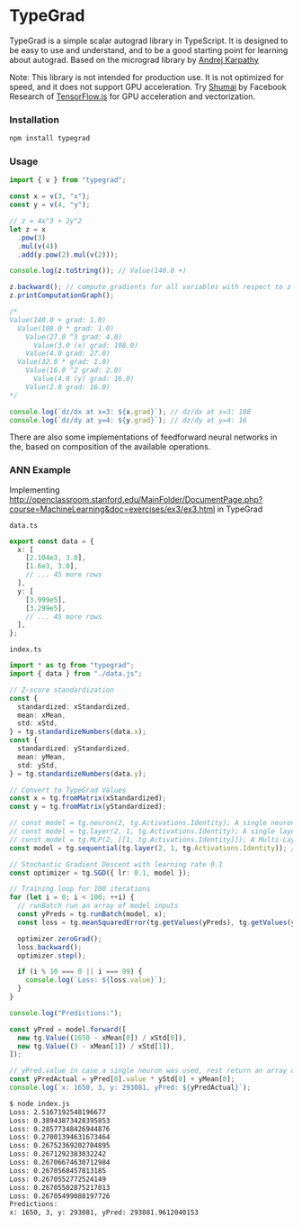 # TypeGrad

TypeGrad is a simple scalar autograd library in TypeScript. It is designed to be easy to use and understand, and to be a good starting point for learning about autograd. Based on the micrograd library by [Andrej Karpathy](https://github.com/karpathy/micrograd)

Note: This library is not intended for production use. It is not optimized for speed, and it does not support GPU acceleration. Try [Shumai](https://github.com/facebookresearch/shumai) by Facebook Research of [TensorFlow.js](https://github.com/tensorflow/tfjs) for GPU acceleration and vectorization.

### Installation

```bash
npm install typegrad
```

### Usage

```typescript
import { v } from "typegrad";

const x = v(3, "x");
const y = v(4, "y");

// z = 4x^3 + 2y^2
let z = x
  .pow(3)
  .mul(v(4))
  .add(y.pow(2).mul(v(2)));

console.log(z.toString()); // Value(140.0 +)

z.backward(); // compute gradients for all variables with respect to z
z.printComputationGraph();

/*
Value(140.0 + grad: 1.0)
  Value(108.0 * grad: 1.0)
    Value(27.0 ^3 grad: 4.0)
      Value(3.0 (x) grad: 108.0)
    Value(4.0 grad: 27.0)
  Value(32.0 * grad: 1.0)
    Value(16.0 ^2 grad: 2.0)
      Value(4.0 (y) grad: 16.0)
    Value(2.0 grad: 16.0)
*/

console.log(`dz/dx at x=3: ${x.grad}`); // dz/dx at x=3: 108
console.log(`dz/dy at y=4: ${y.grad}`); // dz/dy at y=4: 16
```

There are also some implementations of feedforward neural networks in the, based on composition of the available operations.

### ANN Example

Implementing http://openclassroom.stanford.edu/MainFolder/DocumentPage.php?course=MachineLearning&doc=exercises/ex3/ex3.html in TypeGrad

`data.ts`

```typescript
export const data = {
  x: [
    [2.104e3, 3.0],
    [1.6e3, 3.0],
    // ... 45 more rows
  ],
  y: [
    [3.999e5],
    [3.299e5],
    // ... 45 more rows
  ],
};
```

`index.ts`

```typescript
import * as tg from "typegrad";
import { data } from "./data.js";

// Z-score standardization
const {
  standardized: xStandardized,
  mean: xMean,
  std: xStd,
} = tg.standardizeNumbers(data.x);
const {
  standardized: yStandardized,
  mean: yMean,
  std: yStd,
} = tg.standardizeNumbers(data.y);

// Convert to TypeGrad Values
const x = tg.fromMatrix(xStandardized);
const y = tg.fromMatrix(yStandardized);

// const model = tg.neuron(2, tg.Activations.Identity); A single neuron with 2 inputs and identity activation (y = x)
// const model = tg.layer(2, 1, tg.Activations.Identity); A single layer with 2 inputs, 1 output, and identity activation (y = x)
// const model = tg.MLP(2, [[1, tg.Activations.Identity]]); A Multi-Layer Perceptron with 2 inputs and 1 layer with 1 output with identity activation
const model = tg.sequential(tg.layer(2, 1, tg.Activations.Identity)); // A Sequential module with one linear layer with 2 inputs and 1 output with identity activation

// Stochastic Gradient Descent with learning rate 0.1
const optimizer = tg.SGD({ lr: 0.1, model });

// Training loop for 100 iterations
for (let i = 0; i < 100; ++i) {
  // runBatch run an array of model inputs
  const yPreds = tg.runBatch(model, x);
  const loss = tg.meanSquaredError(tg.getValues(yPreds), tg.getValues(y));

  optimizer.zeroGrad();
  loss.backward();
  optimizer.step();

  if (i % 10 === 0 || i === 99) {
    console.log(`Loss: ${loss.value}`);
  }
}

console.log("Predictions:");

const yPred = model.forward([
  new tg.Value((1650 - xMean[0]) / xStd[0]),
  new tg.Value((3 - xMean[1]) / xStd[1]),
]);

// yPred.value in case a single neuron was used, rest return an array of values
const yPredActual = yPred[0].value * yStd[0] + yMean[0];
console.log(`x: 1650, 3, y: 293081, yPred: ${yPredActual}`);
```

```bash
$ node index.js
Loss: 2.5167192548196677
Loss: 0.38943873428395853
Loss: 0.28577348426944876
Loss: 0.27001394631673464
Loss: 0.26752369202704895
Loss: 0.2671292383032242
Loss: 0.26706674630712984
Loss: 0.2670568457813185
Loss: 0.2670552772524149
Loss: 0.26705502875217013
Loss: 0.26705499088197726
Predictions:
x: 1650, 3, y: 293081, yPred: 293081.9612040153
```
